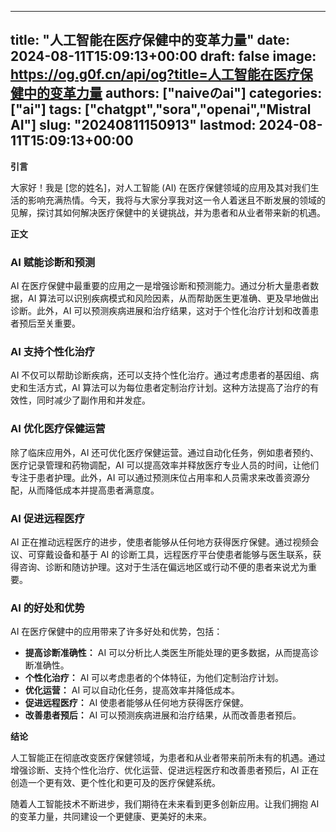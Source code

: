 
---
title: "人工智能在医疗保健中的变革力量"
date: 2024-08-11T15:09:13+00:00
draft: false
image: https://og.g0f.cn/api/og?title=人工智能在医疗保健中的变革力量
authors: ["naiveのai"]
categories: ["ai"]
tags: ["chatgpt","sora","openai","Mistral AI"]
slug: "20240811150913"
lastmod: 2024-08-11T15:09:13+00:00
---
**引言**

大家好！我是 [您的姓名]，对人工智能 (AI) 在医疗保健领域的应用及其对我们生活的影响充满热情。今天，我将与大家分享我对这一令人着迷且不断发展的领域的见解，探讨其如何解决医疗保健中的关键挑战，并为患者和从业者带来新的机遇。

**正文**

### AI 赋能诊断和预测

AI 在医疗保健中最重要的应用之一是增强诊断和预测能力。通过分析大量患者数据，AI 算法可以识别疾病模式和风险因素，从而帮助医生更准确、更及早地做出诊断。此外，AI 可以预测疾病进展和治疗结果，这对于个性化治疗计划和改善患者预后至关重要。

### AI 支持个性化治疗

AI 不仅可以帮助诊断疾病，还可以支持个性化治疗。通过考虑患者的基因组、病史和生活方式，AI 算法可以为每位患者定制治疗计划。这种方法提高了治疗的有效性，同时减少了副作用和并发症。

### AI 优化医疗保健运营

除了临床应用外，AI 还可优化医疗保健运营。通过自动化任务，例如患者预约、医疗记录管理和药物调配，AI 可以提高效率并释放医疗专业人员的时间，让他们专注于患者护理。此外，AI 可以通过预测床位占用率和人员需求来改善资源分配，从而降低成本并提高患者满意度。

### AI 促进远程医疗

AI 正在推动远程医疗的进步，使患者能够从任何地方获得医疗保健。通过视频会议、可穿戴设备和基于 AI 的诊断工具，远程医疗平台使患者能够与医生联系，获得咨询、诊断和随访护理。这对于生活在偏远地区或行动不便的患者来说尤为重要。

### AI 的好处和优势

AI 在医疗保健中的应用带来了许多好处和优势，包括：

- **提高诊断准确性：** AI 可以分析比人类医生所能处理的更多数据，从而提高诊断准确性。
- **个性化治疗：** AI 可以考虑患者的个体特征，为他们定制治疗计划。
- **优化运营：** AI 可以自动化任务，提高效率并降低成本。
- **促进远程医疗：** AI 使患者能够从任何地方获得医疗保健。
- **改善患者预后：** AI 可以预测疾病进展和治疗结果，从而改善患者预后。

**结论**

人工智能正在彻底改变医疗保健领域，为患者和从业者带来前所未有的机遇。通过增强诊断、支持个性化治疗、优化运营、促进远程医疗和改善患者预后，AI 正在创造一个更有效、更个性化和更可及的医疗保健系统。

随着人工智能技术不断进步，我们期待在未来看到更多创新应用。让我们拥抱 AI 的变革力量，共同建设一个更健康、更美好的未来。
